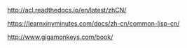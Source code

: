 http://acl.readthedocs.io/en/latest/zhCN/

https://learnxinyminutes.com/docs/zh-cn/common-lisp-cn/

http://www.gigamonkeys.com/book/